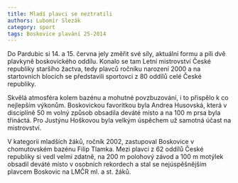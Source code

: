 ```yaml
---
title: Mladí plavci se neztratili
authors: Lubomír Slezák
category: sport
tags: Boskovice plavání 25-2014 
---
```


Do Pardubic si 14. a 15. června jely změřit své síly, aktuální formu a píli dvě plavkyně boskovického oddílu. Konalo se tam Letní mistrovství České republiky staršího žactva, tedy plavců ročníku narození 2000 a na startovních blocích se představili sportovci z 80 oddílů celé České republiky.

Skvělá atmosféra kolem bazénu a mohutné povzbuzování, i to přispělo k co nejlepším výkonům. Boskovickou favoritkou byla Andrea Husovská, která v disciplíně 50 m volný způsob obsadila deváté místo a na 100 m prsa byla třináctá. Pro Justýnu Hoškovou byla velkým úspěchem už samotná účast na mistrovství.

V kategorii mladších žáků, ročník 2002, zastupoval Boskovice v chomutovském bazénu Filip Tlamka. Mezi plavci z 62 oddílů České republiky si vedl velmi zdatně, na 200 m polohový závod a 100 m motýlek obsadil deváté místo v osobních rekordech a stal se nejúspěšnějším plavcem Boskovic na LMČR ml. a st. žáků.